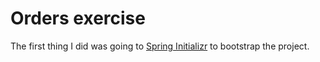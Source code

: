 # Orders exercise

The first thing I did was going to [Spring Initializr](https://start.spring.io/ ) to bootstrap the project.